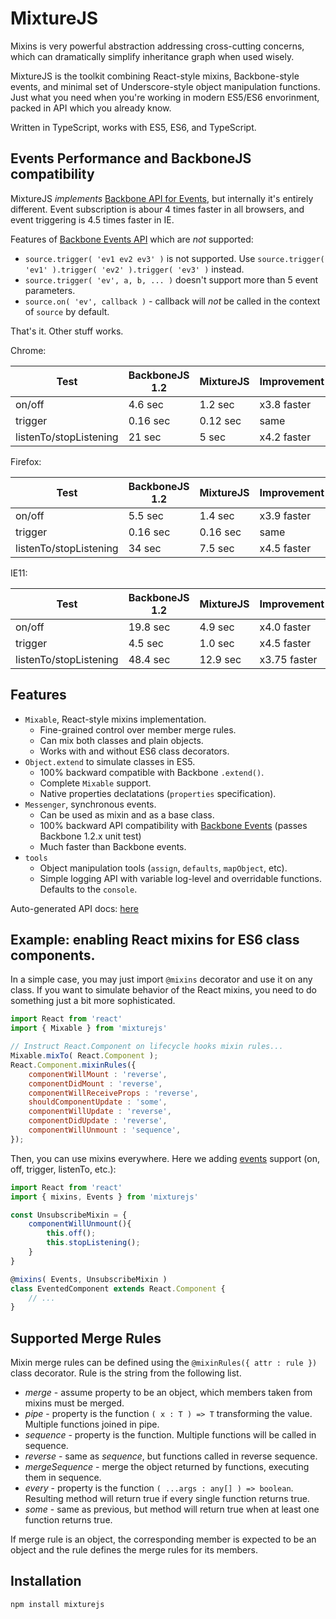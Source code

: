 # MixtureJS

Mixins is very powerful abstraction addressing cross-cutting concerns, which can dramatically simplify inheritance graph when used wisely.

MixtureJS is the toolkit combining React-style mixins, Backbone-style events, and minimal set of Underscore-style object manipulation functions. Just what you need when you're working in modern ES5/ES6 envorinment, packed in API which you already know.

Written in TypeScript, works with ES5, ES6, and TypeScript.

## Events Performance and BackboneJS compatibility 

MixtureJS _implements_ [Backbone API for Events](http://backbonejs.org/#Events), but internally it's entirely different.
Event subscription is abour 4 times faster in all browsers, and event triggering is 4.5 times faster in IE.

Features of [Backbone Events API](http://backbonejs.org/#Events) which are _not_ supported:

- `source.trigger( 'ev1 ev2 ev3' )` is not supported. Use `source.trigger( 'ev1' ).trigger( 'ev2' ).trigger( 'ev3' )` instead.
- `source.trigger( 'ev', a, b, ... )` doesn't support more than 5 event parameters.
- `source.on( 'ev', callback )` - callback will _not_ be called in the context of `source` by default.

That's it. Other stuff works.

Chrome:

| Test | BackboneJS 1.2 | MixtureJS | Improvement |
|------|----------------|-----------|-------------|
| on/off | 4.6 sec |  1.2 sec | x3.8 faster |
| trigger | 0.16 sec |  0.12 sec | same |
| listenTo/stopListening | 21 sec |  5 sec | x4.2 faster |

Firefox: 

| Test | BackboneJS 1.2 | MixtureJS | Improvement |
|------|----------------|-----------|-------------|
| on/off | 5.5 sec |  1.4 sec | x3.9 faster |
| trigger | 0.16 sec |  0.16 sec | same |
| listenTo/stopListening | 34 sec |  7.5 sec | x4.5 faster |

IE11:

| Test | BackboneJS 1.2 | MixtureJS | Improvement |
|------|----------------|-----------|-------------|
| on/off | 19.8 sec |  4.9 sec | x4.0 faster |
| trigger | 4.5 sec |  1.0 sec | x4.5 faster |
| listenTo/stopListening | 48.4 sec |  12.9 sec | x3.75 faster |

## Features

- `Mixable`, React-style mixins implementation.
    - Fine-grained control over member merge rules.
    - Can mix both classes and plain objects.
    - Works with and without ES6 class decorators.
- `Object.extend` to simulate classes in ES5.
    - 100% backward compatible with Backbone `.extend()`.
    - Complete `Mixable` support.
    - Native properties declatations (`properties` specification).
- `Messenger`, synchronous events.
    - Can be used as mixin and as a base class.
    - 100% backward API compatibility with [Backbone Events](http://backbonejs.org/#Events) (passes Backbone 1.2.x unit test)
    - Much faster than Backbone events.
- `tools`
    - Object manipulation tools (`assign`, `defaults`, `mapObject`, etc).
    - Simple logging API with variable log-level and overridable functions. Defaults to the `console`.

Auto-generated API docs: [here](/docs/index.html)

## Example: enabling React mixins for ES6 class components.

In a simple case, you may just import `@mixins` decorator and use it on any class. If you want to simulate behavior of the React mixins,
you need to do something just a bit more sophisticated.

```javascript
import React from 'react'
import { Mixable } from 'mixturejs'

// Instruct React.Component on lifecycle hooks mixin rules...
Mixable.mixTo( React.Component );
React.Component.mixinRules({
    componentWillMount : 'reverse',
    componentDidMount : 'reverse',
    componentWillReceiveProps : 'reverse',
    shouldComponentUpdate : 'some',
    componentWillUpdate : 'reverse',
    componentDidUpdate : 'reverse',
    componentWillUnmount : 'sequence',
});
```

Then, you can use mixins everywhere. Here we adding [events](http://backbonejs.org/#Events) support (on, off, trigger, listenTo, etc.):

```javascript
import React from 'react'
import { mixins, Events } from 'mixturejs'

const UnsubscribeMixin = {
    componentWillUnmount(){
        this.off();
        this.stopListening();
    }
}

@mixins( Events, UnsubscribeMixin )
class EventedComponent extends React.Component {
    // ...
}
```

## Supported Merge Rules

Mixin merge rules can be defined using the `@mixinRules({ attr : rule })` class decorator. Rule is the string from the following list.

- *merge* - assume property to be an object, which members taken from mixins must be merged.
- *pipe* - property is the function `( x : T ) => T` transforming the value. Multiple functions joined in pipe.
- *sequence* - property is the function. Multiple functions will be called in sequence.
- *reverse* - same as *sequence*, but functions called in reverse sequence.
- *mergeSequence* - merge the object returned by functions, executing them in sequence.
- *every* - property is the function `( ...args : any[] ) => boolean`. Resulting method will return true if every single function returns true.
- *some* - same as previous, but method will return true when at least one function returns true.

If merge rule is an object, the corresponding member is expected to be an object and the rule defines the merge rules for its members.

## Installation

`npm install mixturejs`
